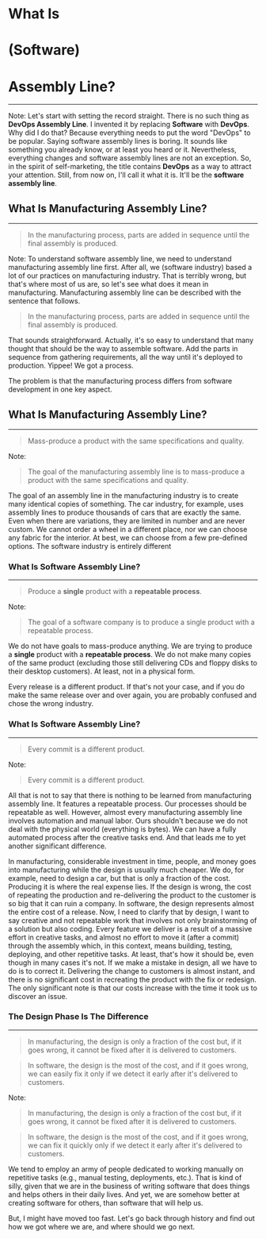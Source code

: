 # What Is
# (Software)
# Assembly Line?

---

Note:
Let's start with setting the record straight. There is no such thing as **DevOps Assembly Line**. I invented it by replacing **Software** with **DevOps**. Why did I do that? Because everything needs to put the word "DevOps" to be popular. Saying software assembly lines is boring. It sounds like something you already know, or at least you heard or it. Nevertheless, everything changes and software assembly lines are not an exception. So, in the spirit of self-marketing, the title contains **DevOps** as a way to attract your attention. Still, from now on, I'll call it what it is. It'll be the **software assembly line**.


## What Is Manufacturing Assembly Line?

---

> In the manufacturing process, parts are added in sequence until the final assembly is produced.

Note:
To understand software assembly line, we need to understand manufacturing assembly line first. After all, we (software industry) based a lot of our practices on manufacturing industry. That is terribly wrong, but that's where most of us are, so let's see what does it mean in manufacturing. Manufacturing assembly line can be described with the sentence that follows.

> In the manufacturing process, parts are added in sequence until the final assembly is produced.

That sounds straightforward. Actually, it's so easy to understand that many thought that should be the way to assemble software. Add the parts in sequence from gathering requirements, all the way until it's deployed to production. Yippee! We got a process.

The problem is that the manufacturing process differs from software development in one key aspect.


## What Is Manufacturing Assembly Line?

---

> Mass-produce a product with the same specifications and quality.

Note:
> The goal of the manufacturing assembly line is to mass-produce a product with the same specifications and quality.

The goal of an assembly line in the manufacturing industry is to create many identical copies of something. The car industry, for example, uses assembly lines to produce thousands of cars that are exactly the same. Even when there are variations, they are limited in number and are never custom. We cannot order a wheel in a different place, nor we can choose any fabric for the interior. At best, we can choose from a few pre-defined options. The software industry is entirely different


### What Is Software Assembly Line?

---

> Produce a **single** product with a **repeatable process**.

Note:
> The goal of a software company is to produce a single product with a repeatable process.

We do not have goals to mass-produce anything. We are trying to produce a **single** product with a **repeatable process**. We do not make many copies of the same product (excluding those still delivering CDs and floppy disks to their desktop customers). At least, not in a physical form.

Every release is a different product. If that's not your case, and if you do make the same release over and over again, you are probably confused and chose the wrong industry.


### What Is Software Assembly Line?

---

> Every commit is a different product.

Note:
> Every commit is a different product.

All that is not to say that there is nothing to be learned from manufacturing assembly line. It features a repeatable process. Our processes should be repeatable as well. However, almost every manufacturing assembly line involves automation and manual labor. Ours shouldn't because we do not deal with the physical world (everything is bytes). We can have a fully automated process after the creative tasks end. And that leads me to yet another significant difference.

In manufacturing, considerable investment in time, people, and money goes into manufacturing while the design is usually much cheaper. We do, for example, need to design a car, but that is only a fraction of the cost. Producing it is where the real expense lies. If the design is wrong, the cost of repeating the production and re-delivering the product to the customer is so big that it can ruin a company. In software, the design represents almost the entire cost of a release. Now, I need to clarify that by design, I want to say creative and not repeatable work that involves not only brainstorming of a solution but also coding. Every feature we deliver is a result of a massive effort in creative tasks, and almost no effort to move it (after a commit) through the assembly which, in this context, means building, testing, deploying, and other repetitive tasks. At least, that's how it should be, even though in many cases it's not. If we make a mistake in design, all we have to do is to correct it. Delivering the change to customers is almost instant, and there is no significant cost in recreating the product with the fix or redesign. The only significant note is that our costs increase with the time it took us to discover an issue.


### The Design Phase Is The Difference

---

> In manufacturing, the design is only a fraction of the cost but, if it goes wrong, it cannot be fixed after it is delivered to customers.

> In software, the design is the most of the cost, and if it goes wrong, we can easily fix it only if we detect it early after it's delivered to customers.

Note:
> In manufacturing, the design is only a fraction of the cost but, if it goes wrong, it cannot be fixed after it is delivered to customers.

> In software, the design is the most of the cost, and if it goes wrong, we can fix it quickly only if we detect it early after it's delivered to customers.

We tend to employ an army of people dedicated to working manually on repetitive tasks (e.g., manual testing, deployments, etc.). That is kind of silly, given that we are in the business of writing software that does things and helps others in their daily lives. And yet, we are somehow better at creating software for others, than software that will help us.

But, I might have moved too fast. Let's go back through history and find out how we got where we are, and where should we go next.